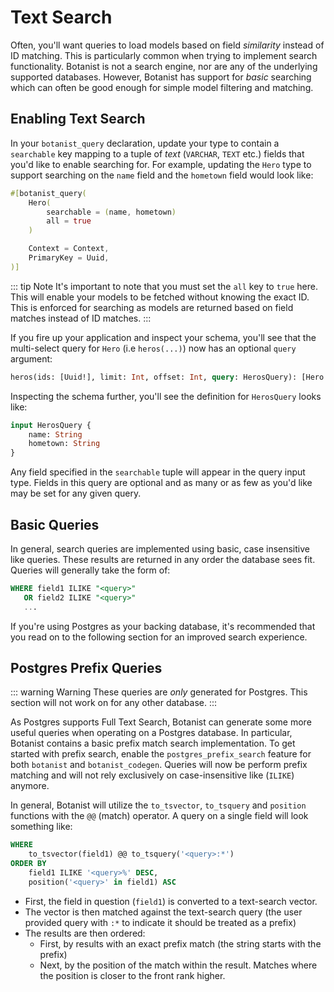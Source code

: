 # Text Search

Often, you'll want queries to load models based on field *similarity* instead of ID matching. This is particularly common when trying to implement search functionality. Botanist is not a search engine, nor are any of the underlying supported databases. However, Botanist has support for *basic* searching which can often be good enough for simple model filtering and matching.

## Enabling Text Search

In your `botanist_query` declaration, update your type to contain a `searchable` key mapping to a tuple of *text* (`VARCHAR`, `TEXT` etc.) fields that you'd like to enable searching for. For example, updating the `Hero` type to support searching on the `name` field and the `hometown` field would look like:

```rust
#[botanist_query(
    Hero(
        searchable = (name, hometown)
        all = true
    )

    Context = Context,
    PrimaryKey = Uuid,
)]
```

::: tip Note
It's important to note that you must set the `all` key to `true` here. This will enable your models to be fetched without knowing the exact ID. This is enforced for searching as models are returned based on field matches instead of ID matches.
:::

If you fire up your application and inspect your schema, you'll see that the multi-select query for `Hero` (i.e `heros(...)`) now has an optional `query` argument:

```graphql
heros(ids: [Uuid!], limit: Int, offset: Int, query: HerosQuery): [Hero!]!
```

Inspecting the schema further, you'll see the definition for `HerosQuery` looks like:

```graphql
input HerosQuery {
    name: String
    hometown: String
}
```

Any field specified in the `searchable` tuple will appear in the query input type. Fields in this query are optional and as many or as few as you'd like may be set for any given query.

## Basic Queries

In general, search queries are implemented using basic, case insensitive like queries. These results are returned in any order the database sees fit. Queries will generally take the form of:

```sql
WHERE field1 ILIKE "<query>"
   OR field2 ILIKE "<query>"
   ...
```

If you're using Postgres as your backing database, it's recommended that you read on to the following section for an improved search experience.


## Postgres Prefix Queries

::: warning Warning
These queries are *only* generated for Postgres. This section will not work on for any other database.
:::

As Postgres supports Full Text Search, Botanist can generate some more useful queries when operating on a Postgres database. In particular, Botanist contains a basic prefix match search implementation. To get started with prefix search, enable the `postgres_prefix_search` feature for both `botanist` and `botanist_codegen`. Queries will now be perform prefix matching and will not rely exclusively on case-insensitive like (`ILIKE`) anymore.

In general, Botanist will utilize the `to_tsvector`, `to_tsquery` and `position` functions with the `@@` (match) operator. A query on a single field will look something like:

```sql
WHERE
	to_tsvector(field1) @@ to_tsquery('<query>:*')
ORDER BY
	field1 ILIKE '<query>%' DESC,
	position('<query>' in field1) ASC
```

- First, the field in question (`field1`) is converted to a text-search vector.
- The vector is then matched against the text-search query (the user provided query with `:*` to indicate it should be treated as a prefix)
- The results are then ordered:
    - First, by results with an exact prefix match (the string starts with the prefix)
    - Next, by the position of the match within the result. Matches where the position is closer to the front rank higher.